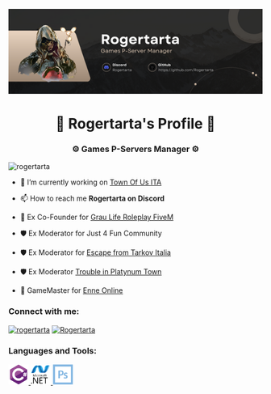 ![logo](https://github.com/Rogertarta/Rogertarta/blob/main/Rogertarta%20(2).png)
<h1 align="center">🐢 Rogertarta's Profile 🐢</h1>
<h3 align="center">⚙️ Games P-Servers Manager ⚙️</h3>

<p align="left"> <img src="https://komarev.com/ghpvc/?username=rogertarta&label=Profile%20views&color=0e75b6&style=flat" alt="rogertarta" /> </p>

- 🔭 I’m currently working on [Town Of Us ITA](https://github.com/eDonnes124/Town-Of-Us-R)

- 📫 How to reach me **Rogertarta on Discord**

- 👑 Ex Co-Founder for [Grau Life Roleplay FiveM](https://www.graucitylife.it)

- 🛡️ Ex Moderator for Just 4 Fun Community 

- 🛡️ Ex Moderator for [Escape from Tarkov Italia](https://discord.gg/Nq6CFDE) 

- 🛡️ Ex Moderator [Trouble in Platynum Town](https://steamcommunity.com/groups/platynumtown)

- 🎲 GameMaster for [Enne Online](https://discord.gg/JEwR4zbpqN)

<h3 align="left">Connect with me:</h3>
<p align="left">
<a href="https://www.youtube.com/c/rogertarta" target="blank"><img align="center" src="https://raw.githubusercontent.com/rahuldkjain/github-profile-readme-generator/master/src/images/icons/Social/youtube.svg" alt="rogertarta" height="30" width="40" /></a>
<a href="https://discord.gg/Rogertarta" target="blank"><img align="center" src="https://raw.githubusercontent.com/rahuldkjain/github-profile-readme-generator/master/src/images/icons/Social/discord.svg" alt="Rogertarta" height="30" width="40" /></a>
</p>

<h3 align="left">Languages and Tools:</h3>
<p align="left"> <a href="https://www.w3schools.com/cs/" target="_blank" rel="noreferrer"> <img src="https://raw.githubusercontent.com/devicons/devicon/master/icons/csharp/csharp-original.svg" alt="csharp" width="40" height="40"/> </a> <a href="https://dotnet.microsoft.com/" target="_blank" rel="noreferrer"> <img src="https://raw.githubusercontent.com/devicons/devicon/master/icons/dot-net/dot-net-original-wordmark.svg" alt="dotnet" width="40" height="40"/> </a> <a href="https://www.photoshop.com/en" target="_blank" rel="noreferrer"> <img src="https://raw.githubusercontent.com/devicons/devicon/master/icons/photoshop/photoshop-line.svg" alt="photoshop" width="40" height="40"/> </a> </p>
